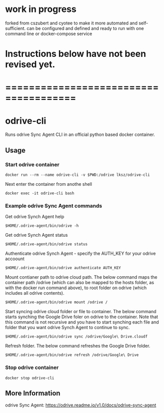 # work in progress
forked from cszubert and cyotee to make it more automated and self-sufficient.
can be configured and defined and ready to run with one command line or docker-compose service

# Instructions below have not been revised yet.
# ======================================

# odrive-cli
Runs odrive Sync Agent CLI in an official python based docker container.
## Usage
### Start odrive container
```
docker run --rm --name odrive-cli -v $PWD:/odrive lksz/odrive-cli
```
Next enter the container from anothe shell
```
docker exec -it odrive-cli bash
```
### Example odrive Sync Agent commands
Get odrive Synch Agent help
```
$HOME/.odrive-agent/bin/odrive -h
```
Get odrive Synch Agent status
```
$HOME/.odrive-agent/bin/odrive status
```
Authenticate odrive Synch Agent - specify the AUTH_KEY for your odrive accoount
```
$HOME/.odrive-agent/bin/odrive authenticate AUTH_KEY
```
Mount contianer path to odrive cloud path. 
The below command maps the container path /odrive (which can also be mapped to the hosts folder, as with the docker run command above), to root folder on odrive (which includes all odrive contents).
```
$HOME/.odrive-agent/bin/odrive mount /odrive /
```
Start syncing odrive cloud folder or file to container.
The below command starts synching the Google Drive foler on odrive to the container. Note that this command is not recursive and you have to start synching each file and folder that you want odrive Synch Agent to continue to sync.
```
$HOME/.odrive-agent/bin/odrive sync /odrive/Google\ Drive.cloudf
```
Refresh folder.
The below command refreshes the Google Drive folder.
```
$HOME/.odrive-agent/bin/odrive refresh /odrive/Google\ Drive
```
### Stop odrive container
```
docker stop odrive-cli
```
## More Information
odrive Sync Agent: https://odrive.readme.io/v1.0/docs/odrive-sync-agent
